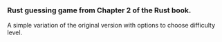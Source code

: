 ### Rust guessing game from Chapter 2 of the Rust book.
A simple variation of the original version with options to choose difficulty level.
